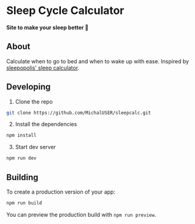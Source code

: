 # Sleep Cycle Calculator

**Site to make your sleep better 🛌**

## About

Calculate when to go to bed and when to wake up with ease.
Inspired by [sleepopolis' sleep calculator](https://sleepopolis.com/calculators/sleep/).

## Developing

1. Clone the repo

```bash
git clone https://github.com/MichalUSER/sleepcalc.git
```

2. Install the dependencies

```bash
npm install
```

3. Start dev server

```bash
npm run dev
```

## Building

To create a production version of your app:

```bash
npm run build
```

You can preview the production build with `npm run preview`.
